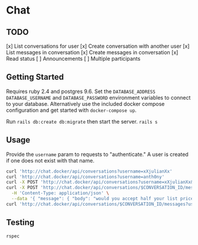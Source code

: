# Chat

## TODO

[x] List conversations for user
[x] Create conversation with another user
[x] List messages in conversation
[x] Create messages in conversation
[x] Read status
[ ] Announcements
[ ] Multiple participants

## Getting Started

Requires ruby 2.4 and postgres 9.6. Set the `DATABASE_ADDRESS`
`DATABASE_USERNAME` and `DATABASE_PASSWORD` environment variables to connect to
your database. Alternatively use the included docker compose configuration and
get started with `docker-compose up`.

Run `rails db:create db:migrate` then start the server. `rails s`

## Usage

Provide the `username` param to requests to "authenticate." A user is created if
one does not exist with that name.

```sh
curl 'http://chat.docker/api/conversations?username=xXjulianXx'
curl 'http://chat.docker/api/conversations?username=anth0ny'
curl -X POST 'http://chat.docker/api/conversations?username=xXjulianXx&to=anth0ny'
curl -X POST 'http://chat.docker/api/conversations/$CONVERSATION_ID/messages?username=xXjulianXx' \
  -H 'Content-Type: application/json' \
  --data '{ "message": { "body": "would you accept half your list price?" } }'
curl 'http://chat.docker/api/conversations/$CONVERSATION_ID/messages?username=anth0ny'
```

## Testing

`rspec`
